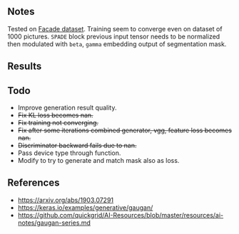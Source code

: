 ## Notes

Tested on [Facade dataset](https://cmp.felk.cvut.cz/~tylecr1/facade/). Training seem to converge even on dataset of 1000 pictures. `SPADE` block previous input tensor needs to be normalized then modulated with `beta`, `gamma` embedding output of segmentation mask.

## Results


## Todo

- Improve generation result quality.
- ~~Fix KL loss becomes nan.~~
- ~~Fix training not converging.~~
- ~~Fix after some iterations combined generator, vgg, feature loss becomes nan.~~
- ~~Discriminator backward fails due to nan.~~
- Pass device type through function.
- Modify to try to generate and match mask also as loss.

## References

- https://arxiv.org/abs/1903.07291
- https://keras.io/examples/generative/gaugan/
- https://github.com/quickgrid/AI-Resources/blob/master/resources/ai-notes/gaugan-series.md
